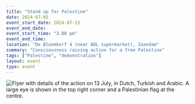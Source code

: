 ```yaml
---
title: "Stand up for Palestine"
date: 2024-07-05
event_start_date: 2024-07-13
event_end_date: 
event_start_time: "3.00 pm"
event_end_time: 
location: "De Bloemkorf 4 (near ADL supermarket), Zaandam"
summary: "Consciousness raising action for a free Palestine"
tags: ["Palestine", "demonstration"]
layout: event
type: event
---
```


![Flyer with details of the action on 13 July, in Dutch, Turkish and Arabic. A large eye is shown in the top right corner and a Palestinian flag at the centre.](/img/kom-op-voor-palestina.jpg)